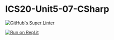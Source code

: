 # ICS20-Unit5-07-CSharp

[![GitHub's Super Linter](https://github.com/marshall-demars/ICS20-Unit5-07-CSharp/workflows/GitHub's%20Super%20Linter/badge.svg)](https://github.com/marshall-demars/ICS20-Unit5-07-CSharp/actions)

[![Run on Repl.it](https://repl.it/badge/github/marshall-demars/ICS2O-Unit5-07-CSharp)](https://repl.it/github/marshall-demars/ICS2O-Unit5-07-CSharp)
